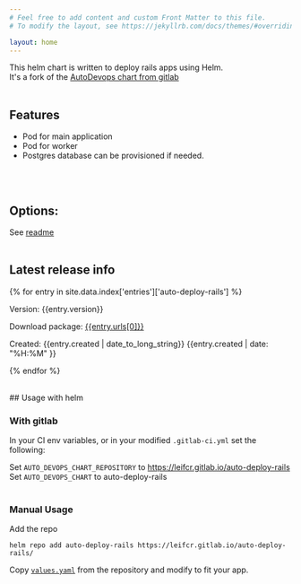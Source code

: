 ```yaml
---
# Feel free to add content and custom Front Matter to this file.
# To modify the layout, see https://jekyllrb.com/docs/themes/#overriding-theme-defaults

layout: home
---
```

This helm chart is written to deploy rails apps using Helm.
<br>It's a fork of the [AutoDevops chart from gitlab](https://gitlab.com/charts/auto-deploy-app)
<br>
<br>

## Features

* Pod for main application
* Pod for worker
* Postgres database can be provisioned if needed.
<br>
<br>

## Options:
See [readme](readme.html)
<br>
<br>

## Latest release info

{% for entry in site.data.index['entries']['auto-deploy-rails'] %}

Version: {{entry.version}}

Download package: [{{entry.urls[0]}}]()

Created: {{entry.created | date_to_long_string}} {{entry.created | date: "%H:%M" }}

{% endfor %}

<br>
## Usage with helm

### With gitlab

In your CI env variables, or in your modified ```.gitlab-ci.yml``` set the following:

Set ```AUTO_DEVOPS_CHART_REPOSITORY``` to https://leifcr.gitlab.io/auto-deploy-rails
Set ```AUTO_DEVOPS_CHART``` to auto-deploy-rails
<br>
<br>

### Manual Usage

Add the repo

```helm repo add auto-deploy-rails https://leifcr.gitlab.io/auto-deploy-rails/```

Copy [```values.yaml```](https://gitlab.com/leifcr/auto-deploy-rails/blob/master/values.yaml) from the repository and modify to fit your app.
